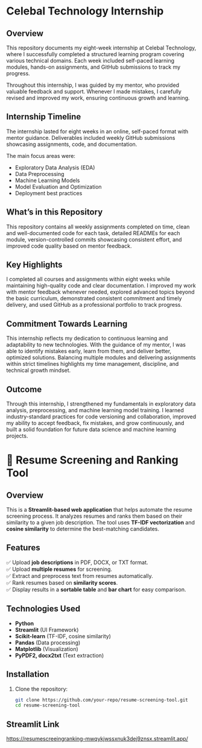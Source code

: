 # Celebal Technology Internship  

## Overview  
This repository documents my eight-week internship at Celebal Technology, where I successfully completed a structured learning program covering various technical domains. Each week included self-paced learning modules, hands-on assignments, and GitHub submissions to track my progress.  

Throughout this internship, I was guided by my mentor, who provided valuable feedback and support. Whenever I made mistakes, I carefully revised and improved my work, ensuring continuous growth and learning.  

## Internship Timeline  
The internship lasted for eight weeks in an online, self-paced format with mentor guidance. Deliverables included weekly GitHub submissions showcasing assignments, code, and documentation.  

The main focus areas were:  
- Exploratory Data Analysis (EDA)  
- Data Preprocessing  
- Machine Learning Models  
- Model Evaluation and Optimization  
- Deployment best practices  

## What’s in this Repository  
This repository contains all weekly assignments completed on time, clean and well-documented code for each task, detailed READMEs for each module, version-controlled commits showcasing consistent effort, and improved code quality based on mentor feedback.  

## Key Highlights  
I completed all courses and assignments within eight weeks while maintaining high-quality code and clear documentation. I improved my work with mentor feedback whenever needed, explored advanced topics beyond the basic curriculum, demonstrated consistent commitment and timely delivery, and used GitHub as a professional portfolio to track progress.  

## Commitment Towards Learning  
This internship reflects my dedication to continuous learning and adaptability to new technologies. With the guidance of my mentor, I was able to identify mistakes early, learn from them, and deliver better, optimized solutions. Balancing multiple modules and delivering assignments within strict timelines highlights my time management, discipline, and technical growth mindset.  

## Outcome  
Through this internship, I strengthened my fundamentals in exploratory data analysis, preprocessing, and machine learning model training. I learned industry-standard practices for code versioning and collaboration, improved my ability to accept feedback, fix mistakes, and grow continuously, and built a solid foundation for future data science and machine learning projects.  





# 📄 Resume Screening and Ranking Tool  

## Overview  
This is a **Streamlit-based web application** that helps automate the resume screening process. It analyzes resumes and ranks them based on their similarity to a given job description. The tool uses **TF-IDF vectorization** and **cosine similarity** to determine the best-matching candidates.  

## Features  
✅ Upload **job descriptions** in PDF, DOCX, or TXT format.  
✅ Upload **multiple resumes** for screening.  
✅ Extract and preprocess text from resumes automatically.  
✅ Rank resumes based on **similarity scores**.  
✅ Display results in a **sortable table** and **bar chart** for easy comparison.  

## Technologies Used  
- **Python**  
- **Streamlit** (UI Framework)  
- **Scikit-learn** (TF-IDF, cosine similarity)  
- **Pandas** (Data processing)  
- **Matplotlib** (Visualization)  
- **PyPDF2, docx2txt** (Text extraction)  

## Installation  

1. Clone the repository:  
   ```bash
   git clone https://github.com/your-repo/resume-screening-tool.git
   cd resume-screening-tool

## Streamlit Link
https://resumescreeingranking-mwqykjwssxnuk3dej9znsx.streamlit.app/
